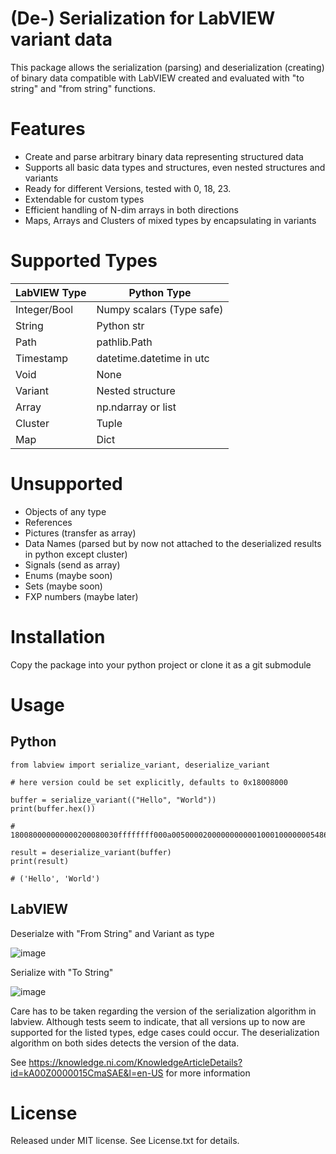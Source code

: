 # (De-) Serialization for LabVIEW variant data
This package allows the serialization (parsing) and deserialization (creating)
of binary data compatible with LabVIEW created and evaluated with "to string" 
and "from string" functions. 

# Features
* Create and parse arbitrary binary data representing structured data
* Supports all basic data types and structures, even nested structures and variants
* Ready for different Versions, tested with 0, 18, 23. 
* Extendable for custom types
* Efficient handling of N-dim arrays in both directions
* Maps, Arrays and Clusters of mixed types by encapsulating in variants

# Supported Types

| LabVIEW Type  | Python Type               |
| ------------- | ------------------------- |
| Integer/Bool  | Numpy scalars (Type safe) |
| String        | Python str                |
| Path          | pathlib.Path              |
| Timestamp     | datetime.datetime in utc  |
| Void          | None                      |
| Variant       | Nested structure          |
| Array         | np.ndarray or list        |
| Cluster       | Tuple                     |
| Map           | Dict                      |

# Unsupported
* Objects of any type
* References
* Pictures (transfer as array)
* Data Names (parsed but by now not attached to the deserialized results in python except cluster)
* Signals (send as array)
* Enums (maybe soon)
* Sets (maybe soon)
* FXP numbers (maybe later)

# Installation
Copy the package into your python project or clone it as a git submodule

# Usage

## Python
```
from labview import serialize_variant, deserialize_variant

# here version could be set explicitly, defaults to 0x18008000

buffer = serialize_variant(("Hello", "World"))
print(buffer.hex())

# 180080000000000200080030ffffffff000a0050000200000000000100010000000548656c6c6f00000005576f726c6400000000

result = deserialize_variant(buffer)
print(result)

# ('Hello', 'World')

```

## LabVIEW
Deserialze with "From String" and Variant as type

![image](https://github.com/user-attachments/assets/617208de-f434-4c5e-85c6-b51bde92a538)

Serialize with "To String"

![image](https://github.com/user-attachments/assets/3de37467-2593-4538-bc09-dbf456801c9d)

Care has to be taken regarding the version of the serialization algorithm in labview. Although tests seem to indicate,
that all versions up to now are supported for the listed types, edge cases could occur.
The deserialization algorithm on both sides detects the version of the data.

See https://knowledge.ni.com/KnowledgeArticleDetails?id=kA00Z0000015CmaSAE&l=en-US for more information

# License
Released under MIT license. See License.txt for details.
